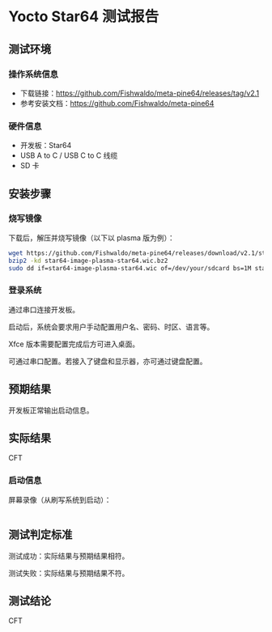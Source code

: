 # Yocto Star64 测试报告

## 测试环境

### 操作系统信息

- 下载链接：https://github.com/Fishwaldo/meta-pine64/releases/tag/v2.1
- 参考安装文档：https://github.com/Fishwaldo/meta-pine64

### 硬件信息

- 开发板：Star64
- USB A to C / USB C to C 线缆
- SD 卡

## 安装步骤

### 烧写镜像

下载后，解压并烧写镜像（以下以 plasma 版为例）：
```bash
wget https://github.com/Fishwaldo/meta-pine64/releases/download/v2.1/star64-image-plasma-star64.wic.bz2
bzip2 -kd star64-image-plasma-star64.wic.bz2
sudo dd if=star64-image-plasma-star64.wic of=/dev/your/sdcard bs=1M status=progress
```

### 登录系统

通过串口连接开发板。

启动后，系统会要求用户手动配置用户名、密码、时区、语言等。

Xfce 版本需要配置完成后方可进入桌面。

可通过串口配置。若接入了键盘和显示器，亦可通过键盘配置。

## 预期结果

开发板正常输出启动信息。

## 实际结果

CFT

### 启动信息

屏幕录像（从刷写系统到启动）：


```log
```

## 测试判定标准

测试成功：实际结果与预期结果相符。

测试失败：实际结果与预期结果不符。

## 测试结论

CFT